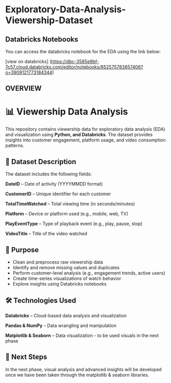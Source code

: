 # Exploratory-Data-Analysis-Viewership-Dataset

## Databricks Notebooks

You can access the databricks notebook for the EDA using the link below:

[view on databricks] (https://dbc-3585e9bf-7c57.cloud.databricks.com/editor/notebooks/852575783857406?o=3909121773184344)

## OVERVIEW

# 📊 Viewership Data Analysis
This repository contains viewership data for exploratory data analysis (EDA) and visualization using **Python, and Databricks**. The dataset provides insights into customer engagement, platform usage, and video consumption patterns.

## 📂 Dataset Description
The dataset includes the following fields:

**DateID** – Date of activity (YYYYMMDD format)

**CustomerID** – Unique identifier for each customer

**TotalTimeWatched** – Total viewing time (in seconds/minutes)

**Platform** – Device or platform used (e.g., mobile, web, TV)

**PlayEventType** – Type of playback event (e.g., play, pause, stop)

**VideoTitle** – Title of the video watched

## 🎯 Purpose
* Clean and preprocess raw viewership data
* Identify and remove missing values and duplicates
* Perform customer-level analysis (e.g., engagement trends, active users)
* Create time-series visualizations of watch behavior
* Explore insights using Databricks notebooks
  
## 🛠️ Technologies Used

**Databricks** – Cloud-based data analysis and visualization

**Pandas & NumPy** – Data wrangling and manipulation

**Matplotlib & Seaborn** – Data visualization - to be used visuals in the next phase

## 🚀 Next Steps

In the next phase, visual analysis and advanced insights will be developed once we have been taken through the matplotlib & seaborn libraries.

